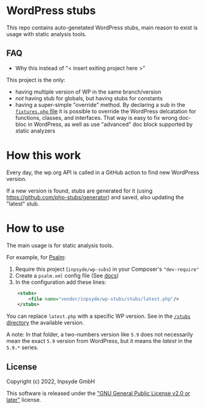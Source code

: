 # WordPress stubs

This repo contains auto-genetated WordPress stubs, main reason to exist is usage with static analysis tools.


## FAQ

- Why this instead of "< insert exiting project here >"
  
This project is the only:
  - having multiple version of WP in the same branch/version
  - _not_ having stub for globals, but having stubs for constants
  - having a super-simple "override" method. By declaring a sub in the [`fixtures.php` file](https://github.com/inpsyde/wp-stubs/blob/main/fixtures.php) 
    it is possible to override the WordPress delcatation for functions, classes, and interfaces.
    That way is easy to fix wrong doc-bloc in WordPress, as well as use "advanced" doc block supported by static analyzers
    
    
# How this work

Every day, the wp.org API is called in a GitHub action to find new WordPress version.

If a new version is found, stubs are generated for it (using https://github.com/php-stubs/generator) and saved, also updating the "latest" stub.


# How to use

The main usage is for static analysis tools.

For example, for [Psalm](https://psalm.dev/):

1. Require this project (`inpsyde/wp-subs`) in your Composer's `"dev-require"`
2. Create a `psalm.xml` config file (See [docs](https://psalm.dev/docs/running_psalm/configuration/))
3. In the configuration add these lines:

```xml
    <stubs>
        <file name="vendor/inpsyde/wp-stubs/stubs/latest.php"/>
    </stubs>
```

You can replace `latest.php` with a specific WP version. See in the [`/stubs` directory](https://github.com/inpsyde/wp-stubs/tree/main/stubs) the available version.

A note: In that folder, a two-numbers version like `5.9` does not necessarily mean the exact `5.9` version from WordPress, but it means the _latest_ in the `5.9.*` series.

## License

Copyright (c) 2022, Inpsyde GmbH

This software is released under the ["GNU General Public License v2.0 or later"](LICENSE) license.
  
